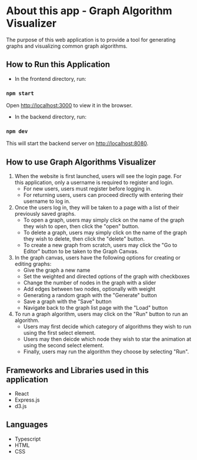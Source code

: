 # About this app - Graph Algorithm Visualizer

The purpose of this web application is to provide a tool for generating graphs and visualizing common graph algorithms. 

## How to Run this Application 
- In the frontend directory, run:

### `npm start`

Open [http://localhost:3000](http://localhost:3000) to view it in the browser.
- In the backend directory, run:

### `npm dev`

This will start the backend server on [http://localhost:8080](http://localhost:8080). 

## How to use Graph Algorithms Visualizer
1. When the website is first launched, users will see the login page. For this application, only a username is required to register and login. 
    - For new users, users must register before logging in. 
    - For returning users, users can proceed directly with entering their username to log in. 
2. Once the users log in, they will be taken to a page with a list of their previously saved graphs. 
    - To open a graph, users may simply click on the name of the graph they wish to open, then click the "open" button. 
    - To delete a graph, users may simply click on the name of the graph they wish to delete, then click the "delete" button. 
    - To create a new graph from scratch, users may click the "Go to Editor" button to be taken to the Graph Canvas. 
3. In the graph canvas, users have the following options for creating or editing graphs: 
    - Give the graph a new name
    - Set the weighted and directed options of the graph with checkboxes 
    - Change the number of nodes in the graph with a slider
    - Add edges between two nodes, optionally with weight 
    - Generating a random graph with the "Generate" button
    - Save a graph with the "Save" button
    - Navigate back to the graph list page with the "Load" button
4. To run a graph algorithm, users may click on the "Run" button to run an algorithm. 
    - Users may first decide which category of algorithms they wish to run using the first select element. 
    - Users may then deicde which node they wish to star the animation at using the second select element. 
    - Finally, users may run the algorithm they choose by selecting "Run". 

## Frameworks and Libraries used in this application 
- React 
- Express.js
- d3.js

## Languages
- Typescript 
- HTML 
- CSS 